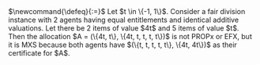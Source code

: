 <span class="invisible">
$\newcommand{\defeq}{:=}$
</span>
Let $t \in \{-1, 1\}$.
Consider a fair division instance with 2 agents having equal entitlements and identical additive valuations.
Let there be 2 items of value $4t$ and 5 items of value $t$.
Then the allocation $A = (\{4t, t\}, \{4t, t, t, t, t\})$ is not PROPx or EFX,
but it is MXS because both agents have $(\{t, t, t, t, t\}, \{4t, 4t\})$ as their certificate for $A$.
